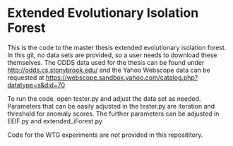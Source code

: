 # Extended Evolutionary Isolation Forest

 This is the code to the master thesis extended evolutionary isolation forest.
 In this git, no data sets are provided, so a user needs to download these themselves. The ODDS data used for the thesis can be found under http://odds.cs.stonybrook.edu/ and the 
 Yahoo Webscope data can be requested at https://webscope.sandbox.yahoo.com/catalog.php?datatype=s&did=70

 To run the code, open tester.py and adjust the data set as needed.
 Parameters that can be easily adjusted in the tester.py are iteration and threshold for anomaly scores.
 The further parameters can be adjusted in EEIF.py and extended_iForest.py 

 Code for the WTG experiments are not provided in this reposititory.
